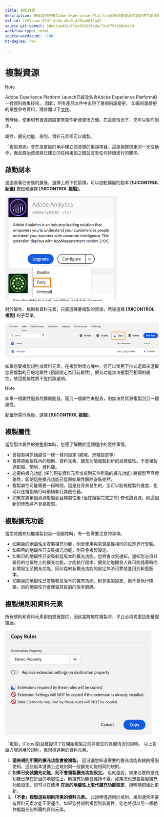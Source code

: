 ```yaml
---
title: 複製資源
description: 瞭解如何使用Adobe Experience Platform現有標籤資源的設定建立新標籤資源。
exl-id: 7e52ceae-97df-4c64-aba3-4f5ba6018a47
source-git-commit: 8ded2aed32dffa4f0923fedac7baf798e68a9ec9
workflow-type: tm+mt
source-wordcount: '780'
ht-degree: 79%

---
```


# 複製資源

>[!NOTE]
>
>Adobe Experience Platform Launch已被改名為Adobe Experience Platform的一套資料收集技術。 因此，所有產品文件中出現了幾項術語變更。 如需術語變更的彙整參考資料，請參閱以下[文件](../../term-updates.md)。

有時候，使用現有資源的設定來製作新資源很方便。在這些情況下，您可以製作副本。

屬性、擴充功能、規則、資料元素都可以複製。

「複製資源」會在指定目的地中建立該資源的重複項目。這是相當慎重的一次性動作，而且原始資源與已建立的任何複製之間並沒有任何持續進行的關係。

## 啟動副本

通過查看已安裝的擴展，選擇上的下拉箭頭，可以啟動擴展的副本 **[!UICONTROL 配置]** 按鈕和選擇 **[!UICONTROL 複製]**。

![複製 Analytics 擴充功能](../../images/copy-initiate-extension.png)

對於屬性、規則和資料元素，只需選擇要複製的資源，然後選擇 **[!UICONTROL 複製]** 的子菜單。

![複製我的 Analytics 規則](../../images/copy-initiate-rule.png)

如果您要複製規則或資料元素，在複製對話方塊中，您可以使用下拉式選單來選取您要複製的目的地屬性 (預設設定為目前屬性)。擴充功能無法複製至相同的屬性，故這些屬性將不提供該選項。

>[!NOTE]
>
>如果一個屬性配置為擴展開發，而另一個屬性未配置，則無法將資源複製到另一個屬性。

配置所需行為後，選擇 **[!UICONTROL 複製]**。

## 複製屬性

當您製作屬性的完整副本時，您應了解關於這個程序的幾件事情。

* 會複製與原始屬性一模一樣的設定 (網域、進階設定等)
* 會將原始屬性內的規則、資料元素、擴充功能複製到新的目標屬性。不會複製適配器、環境、資料庫。
* 必要的擴充功能 (任何現有資料元素或規則元件所需的擴充功能) 將複製至目標屬性，即使這些擴充功能已從原始屬性解除安裝亦然。
* 複製屬性可能需要一段時間。這是在背景發生的。您可以監視複製的進度，也可以在複製執行時繼續執行其他任務。
* 如果在將單個資源複製到目標屬性後 (但在複製完成之前) 修改該資源，則這個新的修改將不會被複製。

## 複製擴充功能

當您將擴充功能複製到另一個屬性時，有一些需要注意的事項。

* 如果目的地屬性未安裝擴充功能，則會使用與來源屬性相同的設定進行安裝。
* 如果目的地屬性已安裝擴充功能，則只會複製設定。
* 如果目的地屬性已安裝較低版本的擴充功能，您將會收到通知，通知您必須升級目的地屬性上的擴充功能，才能執行復本。擴充功能開發人員可能隨著時間新增設定至擴充功能，因此從較新擴充功能的設定無法可靠地套用到較舊版本。
* 如果目的地屬性已安裝較高版本的擴充功能，則會複製設定，但不會執行降級。目的地屬性仍會保留其目前的版本號碼。

## 複製規則和資料元素

所有規則和資料元素都由擴展提供，因此當跨屬性複製時，平台必須考慮這些基礎擴展。

![將規則複製到我的示範屬性](../../images/copy-rules-dialog1.png)

「複製」(Copy)對話框提供了在開始複製之前將發生的具體情況的說明。 以上對話方塊適用於規則，但同樣適用於資料元素。

1. **這些規則所需的擴充功能會被複製。** 這可讓您知道需要的擴充功能與規則搭配使用。這些副本遵循上述規則與一般擴充功能相同的規則。
1. **如果已安裝擴充功能，則不會複製擴充功能設定。** 也就是說，如果必要的擴充功能已存在於目的地屬性上，則擴充功能會維持不變。如果您也想要複製擴充功能設定，您可以在使用 **在目的地屬性上取代擴充功能設定**，說明隨即據此更新。
1. **「不會」複製這些規則所需的資料元素。** 此說明僅適用於規則。規則通常需要有資料元素才能正常運作。如果您將規則複製到新屬性，您也將須以另一個動作複製任何所需的資料元素。
